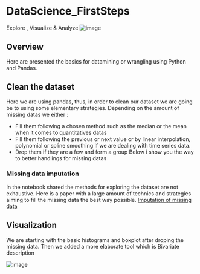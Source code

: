 # DataScience_FirstSteps
Explore , Visualize & Analyze
![image](https://user-images.githubusercontent.com/45148200/50256410-7fa70080-03f6-11e9-8ed2-8f1efece1f88.png)

## Overview
Here are presented the basics for datamining or wrangling using Python and Pandas.

## Clean the dataset
Here we are using pandas, thus, in order to clean our dataset we are going be to using some elementary strategies.
Depending on the amount of missing datas we either :

- Fill them following a chosen method such as the median or the mean when it comes to quantitatives datas
- Fill them following the previous or next value or by linear interpolation, polynomial or spline smoothing if we are dealing with time series data.
- Drop them if they are a few and form a group
Below i show you the way to better handlings for missing datas
### Missing data imputation
In the notebook shared the methods for exploring the dataset are not exhaustive.
Here is a paper with a large amount of technics and strategies aiming to fill the missing data the best way possible.
[Imputation of missing data](http://wikistat.fr/pdf/st-m-app-idm.pdf)

## Visualization
We are starting with the basic histograms and boxplot after droping the missing data.
Then we added a more elaborate tool which is Bivariate description

![image](https://user-images.githubusercontent.com/45148200/50256659-96018c00-03f7-11e9-9a3f-2219e29536cd.png)
